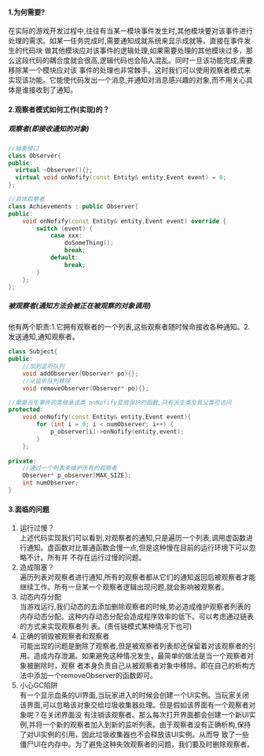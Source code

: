 #### 1.为何需要?
在实际的游戏开发过程中,往往有当某一模块事件发生时,其他模块要对该事件进行处理的需求。如某一任务完成时,需要通知成就系统来显示成就等。直接在事件发生的代码块
做其他模块应对该事件的逻辑处理,如果需要处理的其他模块过多，那么这段代码的耦合度就会很高,逻辑代码也会陷入混乱。同时一旦该功能完成,需要移除某一个模块应对该
事件的处理也非常棘手。这时我们可以使用观察者模式来实现该功能。它能使代码发出一个消息,并通知对消息感兴趣的对象,而不用关心具体是谁接收到了通知。

#### 2.观察者模式如何工作(实现)的？
##### 观察者(即接收通知的对象)
```cpp
//抽象接口
class Observer{
public:
  virtual ~Observer(){};
  virtual void onNofify(const Entity& entity,Event event) = 0;
};

//具体观察者
class Achievements : public Observer{
public:
    void onNofify(const Entity& entity,Event event) override {
        switch (event) {
            case xxx:
                doSomeThing();
                break;
            default:
                break;
        }
    };
};
```

##### 被观察者(通知方法会被正在被观察的对象调用)  
他有两个职责:1.它拥有观察者的一个列表,这些观察者随时候命接收各种通知。2.发送通知,通知观察者。
```cpp
class Subject{
public:
    //加到监听队列
    void addObserver(Observer* po){};
    //从监听队列移除
    void removeObserver(Observer* po){};

//需要派生事件的类继承该类 onNofify变成保护的函数,只有派生类及其父类可访问
protected:
    void onNofify(const Entity& entity,Event event){
        for (int i = 0; i < numObserver; i++) {
            p_observer[i]->onNofify(entity,event);
        }
    };
    
private:
    //通过一个列表来维护所有的观察者
    Observer* p_observer[MAX_SIZE];
    int numObserver;
}
```

#### 3.面临的问题
1. 运行过慢？  
上述代码实现我们可以看到,对观察者的通知,只是遍历一个列表,调用虚函数进行通知。虚函数对比普通函数会慢一点,但是这种慢在目前的运行环境下可以忽略不计。所有并
不存在运行过慢的问题。
2. 造成阻塞？  
遍历列表对观察者进行通知,所有的观察者都从它们的通知返回后被观察者才能继续工作。所有一旦某一个观察者逻辑出现问题,就会影响被观察者。
3. 动态内存分配  
当游戏运行,我们动态的去添加删除观察者的时候,势必造成维护观察者列表的内存动态分配。这种内存动态分配会造成程序效率的低下。可以考虑通过链表的方式来实现观察者列
表。(责任链模式某种情况下也可)
4. 正确的销毁被观察者和观察者  
可能出现的问题是删除了观察者,但是被观察者列表却还保留着对该观察者的引用。造成内存泄漏。如果避免这种情况发生，最简单的做法是当一个观察者对象被删除时，观察
者本身负责自己从被观察者对象中移除。即在自己的析构方法中添加一个removeObserver的函数即可。
5. 小心GC陷阱  
有一个显示血条的UI界面,当玩家进入的时候会创建一个UI实例。当玩家关闭该界面,可以忽略该对象交给垃圾收集器处理。但是假如该界面有一个观察者对象呢？在关闭界面没
有注销该观察者。那么每次打开界面都会创建一个新UI实例,并将一个新的观察者加入到新的监听列表。由于观察者没有正确析构,保持了对UI实例的引用，因此垃圾收集器也不会释放该UI实例。从而导
致了一些僵尸UI在内存中。为了避免这种失效观察者的问题，我们要及时删除观察者。
